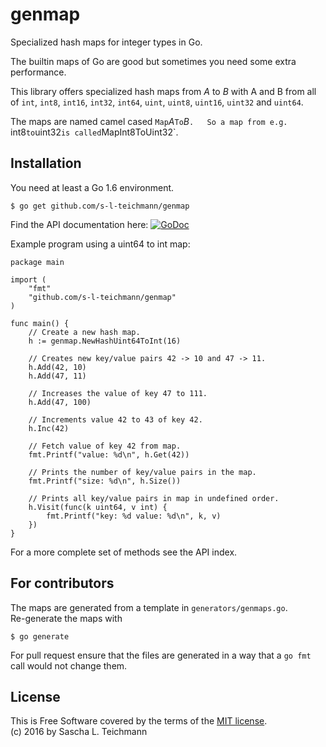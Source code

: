# genmap

Specialized hash maps for integer types in Go.

The builtin maps of Go are good but sometimes you need some extra
performance.

This library offers specialized hash maps from *A* to *B*
with A and B from all of `int`, `int8`, `int16`, `int32`, `int64`,
`uint`, `uint8`, `uint16`, `uint32` and `uint64`.

The maps are named camel cased `Map`*A*`To`*B*`.  
So a map from e.g. `int8` to `uint32` is called `MapInt8ToUint32`.

## Installation

You need at least a Go 1.6 environment.

    $ go get github.com/s-l-teichmann/genmap

Find the API documentation here: [![GoDoc](https://godoc.org/github.com/s-l-teichmann/genmap?status.svg)](https://godoc.org/github.com/s-l-teichmann/genmap)

Example program using a uint64 to int map:

	package main

	import (
		"fmt"
		"github.com/s-l-teichmann/genmap"
	)

	func main() {
		// Create a new hash map.
		h := genmap.NewHashUint64ToInt(16)

		// Creates new key/value pairs 42 -> 10 and 47 -> 11.
		h.Add(42, 10)
		h.Add(47, 11)

		// Increases the value of key 47 to 111.
		h.Add(47, 100)

		// Increments value 42 to 43 of key 42.
		h.Inc(42)

		// Fetch value of key 42 from map.
		fmt.Printf("value: %d\n", h.Get(42))

		// Prints the number of key/value pairs in the map.
		fmt.Printf("size: %d\n", h.Size())

		// Prints all key/value pairs in map in undefined order.
		h.Visit(func(k uint64, v int) {
			fmt.Printf("key: %d value: %d\n", k, v)
		})
	}

For a more complete set of methods see the API index.

## For contributors

The maps are generated from a template in `generators/genmaps.go`.  
Re-generate the maps with

    $ go generate

For pull request ensure that the files are generated in a way
that a `go fmt` call would not change them.

## License
This is Free Software covered by the terms of the [MIT license](LICENSE).  
(c) 2016 by Sascha L. Teichmann
